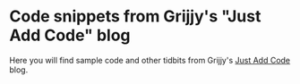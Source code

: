 # Code snippets from Grijjy's "Just Add Code" blog

Here you will find sample code and other tidbits from Grijjy's [Just Add Code](https://blog.grijjy.com) blog.